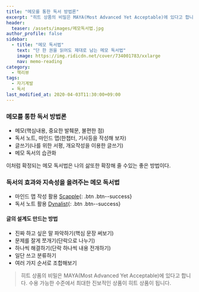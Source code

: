 ```yaml
---
title: "메모를 통한 독서 방법론"
excerpt: "히트 상품의 비밀은 MAYA(Most Advanced Yet Acceptable)에 있다고 합니다. 수용 가능한 수준에서 최대한 진보적인 상품이 히트 상품이 됩니다."
header:
  teaser: /assets/images/메모독서법.jpg
author_profile: false
sidebar:
  - title: "메모 독서법"
    text: "단 한 권을 읽어도 제대로 남는 메모 독서법"
    image: https://img.ridicdn.net/cover/734001783/xxlarge
    nav: memo-reading
category:
  - 책리뷰
tags:
  - 자기계발
  - 독서
last_modified_at: 2020-04-03T11:30:00+09:00
---
```


### 메모를 통한 독서 방법론

- 메모(핵심내용, 중요한 발췌문, 불편한 점)
- 독서 노트, 마인드 맵(한챕터, 기사등을 작성해 보자)
- 글쓰기(나를 위한 서평, 개요작성을 이용한 글쓰기)
- 메모 독서의 습관화

이처럼 확정되는 메모 독서법은 나의 삶또한 확장해 줄 수있는 좋은 방법이다.

### 독서의 효과와 지속성을 올려주는 메모 독서법

- 마인드 맵 작성 활용  [<i class="fas fa-download"></i> Scapple](https://www.literatureandlatte.com/scapple/overview){: .btn .btn--success}
- 독서 노트 활용  [<i class="fas fa-download"></i> Dynalist](https://dynalist.io/download){: .btn .btn--success}

#### 글의 설계도 만드는 방법

- 진짜 하고 싶은 말 파악하기(핵심 문장 써보기)
- 문제를 잘게 쪼개기(단락으로 나누기)
- 하나씩 해결하기(단락 하나씩 내용 전개하기)
- 일단 쓰고 분류하기
- 여러 가지 순서로 조합해보기

> 히트 상품의 비밀은 MAYA(Most Advanced Yet Acceptable)에 있다고 합니다. 수용 가능한 수준에서 최대한 진보적인 상품이 히트 상품이 됩니다.

